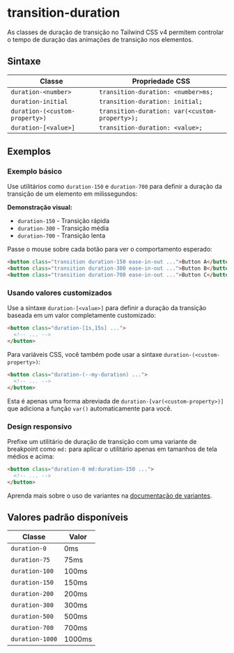 # transition-duration

As classes de duração de transição no Tailwind CSS v4 permitem controlar o tempo de duração das animações de transição nos elementos.

## Sintaxe

| Classe | Propriedade CSS |
|--------|----------------|
| `duration-<number>` | `transition-duration: <number>ms;` |
| `duration-initial` | `transition-duration: initial;` |
| `duration-(<custom-property>)` | `transition-duration: var(<custom-property>);` |
| `duration-[<value>]` | `transition-duration: <value>;` |

## Exemplos

### Exemplo básico

Use utilitários como `duration-150` e `duration-700` para definir a duração da transição de um elemento em milissegundos:

**Demonstração visual:**
- `duration-150` - Transição rápida
- `duration-300` - Transição média
- `duration-700` - Transição lenta

Passe o mouse sobre cada botão para ver o comportamento esperado:

```html
<button class="transition duration-150 ease-in-out ...">Button A</button>
<button class="transition duration-300 ease-in-out ...">Button B</button>
<button class="transition duration-700 ease-in-out ...">Button C</button>
```

### Usando valores customizados

Use a sintaxe `duration-[<value>]` para definir a duração da transição baseada em um valor completamente customizado:

```html
<button class="duration-[1s,15s] ...">
  <!-- ... -->
</button>
```

Para variáveis CSS, você também pode usar a sintaxe `duration-(<custom-property>)`:

```html
<button class="duration-(--my-duration) ...">
  <!-- ... -->
</button>
```

Esta é apenas uma forma abreviada de `duration-[var(<custom-property>)]` que adiciona a função `var()` automaticamente para você.

### Design responsivo

Prefixe um utilitário de duração de transição com uma variante de breakpoint como `md:` para aplicar o utilitário apenas em tamanhos de tela médios e acima:

```html
<button class="duration-0 md:duration-150 ...">
  <!-- ... -->
</button>
```

Aprenda mais sobre o uso de variantes na [documentação de variantes](../variants.md).

## Valores padrão disponíveis

| Classe | Valor |
|--------|-------|
| `duration-0` | 0ms |
| `duration-75` | 75ms |
| `duration-100` | 100ms |
| `duration-150` | 150ms |
| `duration-200` | 200ms |
| `duration-300` | 300ms |
| `duration-500` | 500ms |
| `duration-700` | 700ms |
| `duration-1000` | 1000ms |
